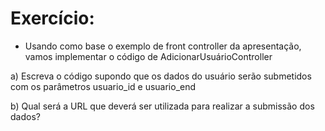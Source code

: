 # Exercício:
 - Usando como base o exemplo de front controller da apresentação, vamos implementar o código de AdicionarUsuárioController

a) Escreva o código supondo que os dados do usuário serão submetidos com os parâmetros usuario_id e usuario_end

b) Qual será a URL que deverá ser utilizada para realizar a submissão dos dados?